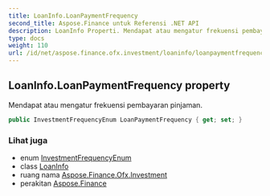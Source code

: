 ```yaml
---
title: LoanInfo.LoanPaymentFrequency
second_title: Aspose.Finance untuk Referensi .NET API
description: LoanInfo Properti. Mendapat atau mengatur frekuensi pembayaran pinjaman.
type: docs
weight: 110
url: /id/net/aspose.finance.ofx.investment/loaninfo/loanpaymentfrequency/
---
```

## LoanInfo.LoanPaymentFrequency property

Mendapat atau mengatur frekuensi pembayaran pinjaman.

```csharp
public InvestmentFrequencyEnum LoanPaymentFrequency { get; set; }
```

### Lihat juga

* enum [InvestmentFrequencyEnum](../../../aspose.finance.ofx/investmentfrequencyenum/)
* class [LoanInfo](../)
* ruang nama [Aspose.Finance.Ofx.Investment](../../loaninfo/)
* perakitan [Aspose.Finance](../../../)


